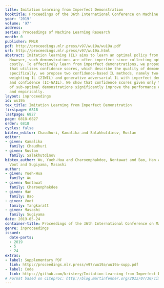 ```yaml
---
title: Imitation Learning from Imperfect Demonstration
booktitle: Proceedings of the 36th International Conference on Machine Learning
year: '2019'
volume: '97'
address: 
series: Proceedings of Machine Learning Research
month: 0
publisher: PMLR
pdf: http://proceedings.mlr.press/v97/wu19a/wu19a.pdf
url: http://proceedings.mlr.press/v97/wu19a.html
abstract: Imitation learning (IL) aims to learn an optimal policy from demonstrations.
  However, such demonstrations are often imperfect since collecting optimal ones is
  costly. To effectively learn from imperfect demonstrations, we propose a novel approach
  that utilizes confidence scores, which describe the quality of demonstrations. More
  specifically, we propose two confidence-based IL methods, namely two-step importance
  weighting IL (2IWIL) and generative adversarial IL with imperfect demonstration
  and confidence (IC-GAIL). We show that confidence scores given only to a small portion
  of sub-optimal demonstrations significantly improve the performance of IL both theoretically
  and empirically.
layout: inproceedings
id: wu19a
tex_title: Imitation Learning from Imperfect Demonstration
firstpage: 6818
lastpage: 6827
page: 6818-6827
order: 6818
cycles: false
bibtex_editor: Chaudhuri, Kamalika and Salakhutdinov, Ruslan
editor:
- given: Kamalika
  family: Chaudhuri
- given: Ruslan
  family: Salakhutdinov
bibtex_author: Wu, Yueh-Hua and Charoenphakdee, Nontawat and Bao, Han and Tangkaratt,
  Voot and Sugiyama, Masashi
author:
- given: Yueh-Hua
  family: Wu
- given: Nontawat
  family: Charoenphakdee
- given: Han
  family: Bao
- given: Voot
  family: Tangkaratt
- given: Masashi
  family: Sugiyama
date: 2019-05-24
container-title: Proceedings of the 36th International Conference on Machine Learning
genre: inproceedings
issued:
  date-parts:
  - 2019
  - 5
  - 24
extras:
- label: Supplementary PDF
  link: http://proceedings.mlr.press/v97/wu19a/wu19a-supp.pdf
- label: Code
  link: https://github.com/kristery/Imitation-Learning-from-Imperfect-Demonstration
# Format based on citeproc: http://blog.martinfenner.org/2013/07/30/citeproc-yaml-for-bibliographies/
---
```

